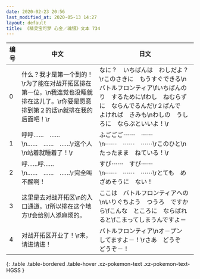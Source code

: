 ```yaml
---
date: 2020-02-23 20:56
last_modified_at: 2020-05-13 14:27
layout: default
title: 《精灵宝可梦 心金／魂银》文本 734
---
```

| 编号 | 中文 | 日文 |
| ---- | ---- | ---- |
| 0 | 什么？我才是第一个到的！\r为了能在对战开拓区排在第一位，\n我连觉也没睡就排在这儿了。\r你要是愿意排到第２的话\n就排在我的后面吧！\r | なに？　いちばんは　わしだよ？\rこのさきに　もうすぐできる\nバトルフロンティア\fいちばんのり　するために\fわし　ねむらずに　ならんでるんだ\r２ばんで　よければ　きみも\nわしの　うしろに　ならぶといいよ！\r |
| 1 | 呼呼……　……\n……　……　……\r这个人\n站着就睡着了！\r | ふごごご⋯⋯　⋯⋯\n⋯⋯　⋯⋯　⋯⋯\rこのひと\nたったまま　ねている！\r |
| 2 | 呼……呼……\n……　……　……\r完全叫不醒啊！ | すぴ⋯⋯　すぴ⋯⋯\n⋯⋯　⋯⋯　⋯⋯\rとても　めざめそうに　ない！ |
| 3 | 这里是去对战开拓区\n的入口通道，\f所以排在这个地方\f会给别人添麻烦的。 | ここは　バトルフロンティアへの\nいりぐちよう　つうろ　ですから\fこんな　ところに　ならばれると\fこまってしまうんですよ－ |
| 4 | 对战开拓区开业了！\r来，请进请进！ | バトルフロンティア\nオ－プン　してますよ－！\rさあ　どうぞ　どうぞ－！ |
{: .table .table-bordered .table-hover .xz-pokemon-text .xz-pokemon-text-HGSS }